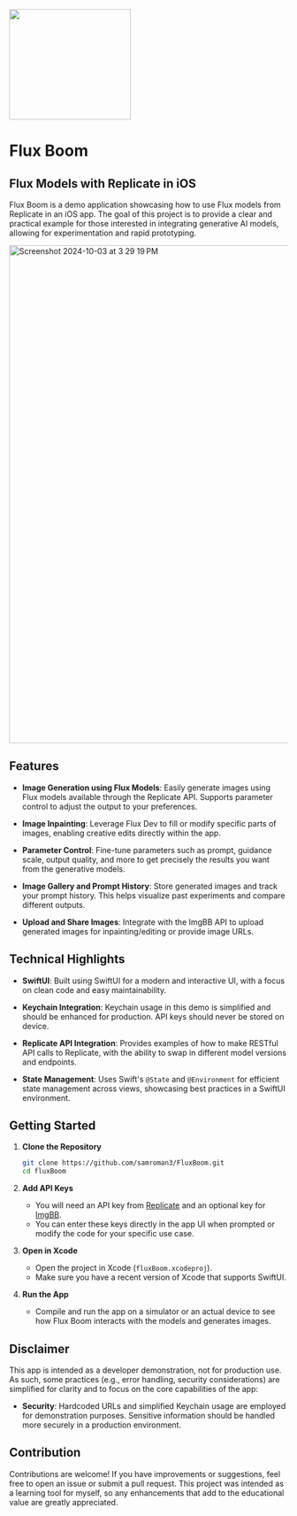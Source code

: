 
<img src="https://github.com/user-attachments/assets/f823c21e-e45d-4dd3-8a41-a28d6ab2203b" width="220" height="200">



# Flux Boom 

## Flux Models with Replicate in iOS

Flux Boom is a demo application showcasing how to use Flux models from Replicate in an iOS app. The goal of this project is to provide a clear and practical example for those interested in integrating generative AI models, allowing for experimentation and rapid prototyping.

<img width="900" alt="Screenshot 2024-10-03 at 3 29 19 PM" src="https://github.com/user-attachments/assets/73b5ada1-ba66-4f3b-a4fd-1d5bb08cc8f5">


## Features

- **Image Generation using Flux Models**: Easily generate images using Flux models available through the Replicate API. Supports parameter control to adjust the output to your preferences.

- **Image Inpainting**: Leverage Flux Dev to fill or modify specific parts of images, enabling creative edits directly within the app.

- **Parameter Control**: Fine-tune parameters such as prompt, guidance scale, output quality, and more to get precisely the results you want from the generative models.

- **Image Gallery and Prompt History**: Store generated images and track your prompt history. This helps visualize past experiments and compare different outputs.

- **Upload and Share Images**: Integrate with the ImgBB API to upload generated images for inpainting/editing or provide image URLs.

## Technical Highlights

- **SwiftUI**: Built using SwiftUI for a modern and interactive UI, with a focus on clean code and easy maintainability.

- **Keychain Integration**: Keychain usage in this demo is simplified and should be enhanced for production. API keys should never be stored on device.

- **Replicate API Integration**: Provides examples of how to make RESTful API calls to Replicate, with the ability to swap in different model versions and endpoints.

- **State Management**: Uses Swift's `@State` and `@Environment` for efficient state management across views, showcasing best practices in a SwiftUI environment.

## Getting Started

1. **Clone the Repository**
   ```sh
   git clone https://github.com/samroman3/FluxBoom.git
   cd fluxBoom
   ```

2. **Add API Keys**
   - You will need an API key from [Replicate](https://replicate.com/) and an optional key for [ImgBB](https://imgbb.com/).
   - You can enter these keys directly in the app UI when prompted or modify the code for your specific use case.

3. **Open in Xcode**
   - Open the project in Xcode (`fluxBoom.xcodeproj`).
   - Make sure you have a recent version of Xcode that supports SwiftUI.

4. **Run the App**
   - Compile and run the app on a simulator or an actual device to see how Flux Boom interacts with the models and generates images.

## Disclaimer

This app is intended as a developer demonstration, not for production use. As such, some practices (e.g., error handling, security considerations) are simplified for clarity and to focus on the core capabilities of the app:

- **Security**: Hardcoded URLs and simplified Keychain usage are employed for demonstration purposes. Sensitive information should be handled more securely in a production environment.

## Contribution

Contributions are welcome! If you have improvements or suggestions, feel free to open an issue or submit a pull request. This project was intended as a learning tool for myself, so any enhancements that add to the educational value are greatly appreciated.


